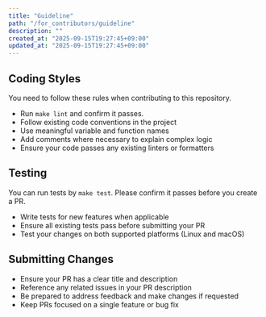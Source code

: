 ```yaml
---
title: "Guideline"
path: "/for_contributors/guideline"
description: ""
created_at: "2025-09-15T19:27:45+09:00"
updated_at: "2025-09-15T19:27:45+09:00"
---
```



## Coding Styles

You need to follow these rules when contributing to this repository.

- Run `make lint` and confirm it passes.
- Follow existing code conventions in the project
- Use meaningful variable and function names
- Add comments where necessary to explain complex logic
- Ensure your code passes any existing linters or formatters


## Testing

You can run tests by `make test`.
Please confirm it passes before you create a PR.

- Write tests for new features when applicable
- Ensure all existing tests pass before submitting your PR
- Test your changes on both supported platforms (Linux and macOS)

## Submitting Changes

- Ensure your PR has a clear title and description
- Reference any related issues in your PR description
- Be prepared to address feedback and make changes if requested
- Keep PRs focused on a single feature or bug fix
